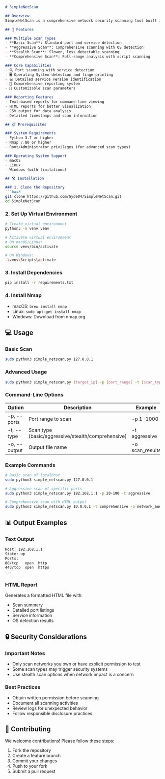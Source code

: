 ```markdown
# SimpleNetScan

## Overview
SimpleNetScan is a comprehensive network security scanning tool built in Python that demonstrates various cybersecurity concepts. This tool is designed for security professionals and enthusiasts to perform network reconnaissance and security assessments in a controlled, authorized environment.

## 🚀 Features

### Multiple Scan Types
- **Basic Scan**: Standard port and service detection
- **Aggressive Scan**: Comprehensive scanning with OS detection
- **Stealth Scan**: Slower, less detectable scanning
- **Comprehensive Scan**: Full-range analysis with script scanning

### Core Capabilities
- 🔍 Port scanning with service detection
- 🖥️ Operating System detection and fingerprinting
- 📊 Detailed service version identification
- 📝 Comprehensive reporting system
- 🎯 Customizable scan parameters

### Reporting Features
- Text-based reports for command-line viewing
- HTML reports for better visualization
- CSV output for data analysis
- Detailed timestamps and scan information

## 📋 Prerequisites

### System Requirements
- Python 3.7 or higher
- Nmap 7.80 or higher
- Root/Administrator privileges (for advanced scan types)

### Operating System Support
- macOS
- Linux
- Windows (with limitations)

## 🛠️ Installation

### 1. Clone the Repository
```bash
git clone https://github.com/Gyde04/SimpleNetScan.git
cd SimpleNetScan
```

### 2. Set Up Virtual Environment
```bash
# Create virtual environment
python3 -m venv venv

# Activate virtual environment
# On macOS/Linux:
source venv/bin/activate

# On Windows:
.\venv\Scripts\activate
```

### 3. Install Dependencies
```bash
pip install -r requirements.txt
```

### 4. Install Nmap
- macOS: `brew install nmap`
- Linux: `sudo apt-get install nmap`
- Windows: Download from nmap.org

## 💻 Usage

### Basic Scan
```bash
sudo python3 simple_netscan.py 127.0.0.1
```

### Advanced Usage
```bash
sudo python3 simple_netscan.py [target_ip] -p [port_range] -t [scan_type] -o [output_file]
```

### Command-Line Options
| Option | Description | Example |
|--------|-------------|---------|
| -p, --ports | Port range to scan | -p 1-1000 |
| -t, --type | Scan type (basic/aggressive/stealth/comprehensive) | -t aggressive |
| -o, --output | Output file name | -o scan_results |

### Example Commands
```bash
# Basic scan of localhost
sudo python3 simple_netscan.py 127.0.0.1

# Aggressive scan of specific ports
sudo python3 simple_netscan.py 192.168.1.1 -p 20-100 -t aggressive

# Comprehensive scan with HTML output
sudo python3 simple_netscan.py 10.0.0.1 -t comprehensive -o network_audit
```

## 📊 Output Examples

### Text Output
```bash
Host: 192.168.1.1
State: up
Ports:
80/tcp   open  http
443/tcp  open  https
...
```

### HTML Report
Generates a formatted HTML file with:
- Scan summary
- Detailed port listings
- Service information
- OS detection results

## 🔒 Security Considerations

### Important Notes
- Only scan networks you own or have explicit permission to test
- Some scan types may trigger security systems
- Use stealth scan options when network impact is a concern

### Best Practices
- Obtain written permission before scanning
- Document all scanning activities
- Review logs for unexpected behavior
- Follow responsible disclosure practices

## 🤝 Contributing
We welcome contributions! Please follow these steps:
1. Fork the repository
2. Create a feature branch
3. Commit your changes
4. Push to your fork
5. Submit a pull request
